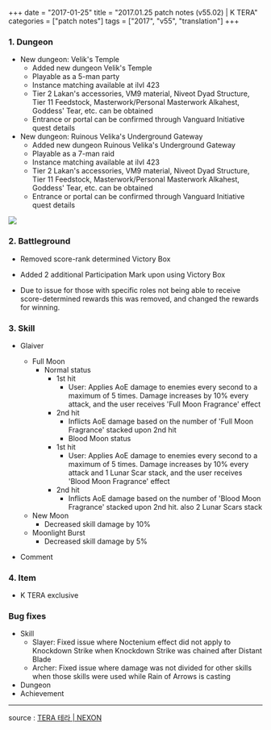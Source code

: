 +++
date = "2017-01-25"
title = "2017.01.25 patch notes (v55.02) | K TERA"
categories = ["patch notes"]
tags = ["2017", "v55", "translation"]
+++

### 1. Dungeon
- New dungeon: Velik's Temple
  - Added new dungeon Velik's Temple
  - Playable as a 5-man party
  - Instance matching available at ilvl 423
  - Tier 2 Lakan's accessories, VM9 material, Niveot Dyad Structure, Tier 11 Feedstock, Masterwork/Personal Masterwork Alkahest, Goddess' Tear, etc. can be obtained
  - Entrance or portal can be confirmed through Vanguard Initiative quest details
- New dungeon: Ruinous Velika's Underground Gateway
  - Added new dungeon Ruinous Velika's Underground Gateway
  - Playable as a 7-man raid
  - Instance matching available at ilvl 423
  - Tier 2 Lakan's accessories, VM9 material, Niveot Dyad Structure, Tier 11 Feedstock, Masterwork/Personal Masterwork Alkahest, Goddess' Tear, etc. can be obtained
  - Entrance or portal can be confirmed through Vanguard Initiative quest details

![](https://seraphinush-gaming.github.io/mysterium/images/patch/v55-02_1.png)

### 2. Battleground
- Removed score-rank determined Victory Box
- Added 2 additional Participation Mark upon using Victory Box

- Due to issue for those with specific roles not being able to receive score-determined rewards this was removed, and changed the rewards for winning.

### 3. Skill
- Glaiver
  - Full Moon
    - Normal status
      - 1st hit
        - User: Applies AoE damage to enemies every second to a maximum of 5 times. Damage increases by 10% every attack, and the user receives 'Full Moon Fragrance' effect
      - 2nd hit
        - Inflicts AoE damage based on the number of 'Full Moon Fragrance' stacked upon 2nd hit
        - Blood Moon status
      - 1st hit
        - User: Applies AoE damage to enemies every second to a maximum of 5 times. Damage increases by 10% every attack and 1 Lunar Scar stack, and the user receives 'Blood Moon Fragrance' effect
      - 2nd hit
        - Inflicts AoE damage based on the number of 'Blood Moon Fragrance' stacked upon 2nd hit. also 2 Lunar Scars stack
  - New Moon
    - Decreased skill damage by 10%
  - Moonlight Burst
    - Decreased skill damage by 5%

- Comment

### 4. Item
- K TERA exclusive

### Bug fixes
- Skill
  - Slayer: Fixed issue where Noctenium effect did not apply to Knockdown Strike when Knockdown Strike was chained after Distant Blade
  - Archer: Fixed issue where damage was not divided for other skills when those skills were used while Rain of Arrows is casting
- Dungeon
- Achievement

----

source : [TERA 테라 | NEXON](http://tera.nexon.com/news/update/view.aspx?n4articlesn=261)
